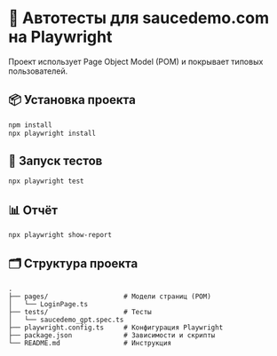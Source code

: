 # 🧪 Автотесты для saucedemo.com на Playwright

Проект использует Page Object Model (POM) и покрывает типовых пользователей.

## 📦 Установка проекта

```bash
npm install
npx playwright install
```

## 🚀 Запуск тестов

```bash
npx playwright test
```

## 📊 Отчёт

```bash
npx playwright show-report
```

## 🗂 Структура проекта

```
.
├── pages/                   # Модели страниц (POM)
│   └── LoginPage.ts
├── tests/                   # Тесты
│   └── saucedemo_gpt.spec.ts
├── playwright.config.ts     # Конфигурация Playwright
├── package.json             # Зависимости и скрипты
└── README.md                # Инструкция
```